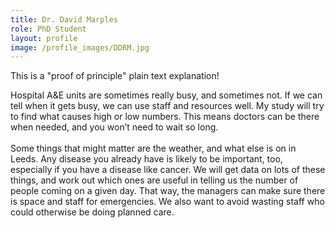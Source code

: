 ```yaml
---
title: Dr. David Marples
role: PhD Student
layout: profile
image: /profile_images/DDRM.jpg
---
```


This is a "proof of principle" plain text explanation!

Hospital A&E units are sometimes really busy, and sometimes not. If we can tell when it gets busy, we can use staff and resources well. My study will try to find what causes high or low numbers. This means doctors can be there when needed, and you won’t need to wait so long.</br></br>
Some things that might matter are the weather, and what else is on in Leeds. Any disease you already have is likely to be important, too, especially if you have a disease like cancer. We will get data on lots of these things, and work out which ones are useful in telling us the number of people coming on a given day. That way, the managers can make sure there is space and staff for emergencies. We also want to avoid wasting staff who could otherwise be doing planned care.

